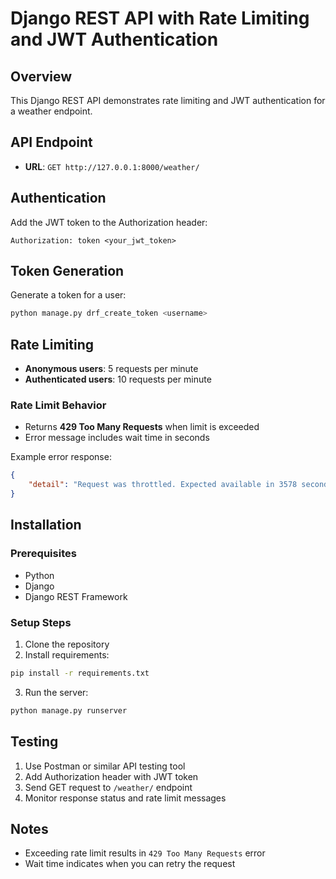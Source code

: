 # Django REST API with Rate Limiting and JWT Authentication

## Overview
This Django REST API demonstrates rate limiting and JWT authentication for a weather endpoint.

## API Endpoint
- **URL**: `GET http://127.0.0.1:8000/weather/`

## Authentication
Add the JWT token to the Authorization header:
```
Authorization: token <your_jwt_token>
```

## Token Generation
Generate a token for a user:
```bash
python manage.py drf_create_token <username>
```

## Rate Limiting
- **Anonymous users**: 5 requests per minute
- **Authenticated users**: 10 requests per minute

### Rate Limit Behavior
- Returns **429 Too Many Requests** when limit is exceeded
- Error message includes wait time in seconds

Example error response:
```json
{
    "detail": "Request was throttled. Expected available in 3578 seconds."
}
```

## Installation

### Prerequisites
- Python
- Django
- Django REST Framework

### Setup Steps
1. Clone the repository
2. Install requirements:
```bash
pip install -r requirements.txt
```

3. Run the server:
```bash
python manage.py runserver
```

## Testing
1. Use Postman or similar API testing tool
2. Add Authorization header with JWT token
3. Send GET request to `/weather/` endpoint
4. Monitor response status and rate limit messages

## Notes
- Exceeding rate limit results in `429 Too Many Requests` error
- Wait time indicates when you can retry the request